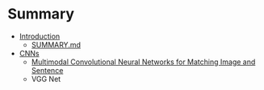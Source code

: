 # Summary

* [Introduction](README.md)
   * [SUMMARY.md](SUMMARY.md)
* [CNNs](chapter1.md)
   * [Multimodal Convolutional Neural Networks for Matching Image and Sentence](multimodal_convolutional_neural_networks_for_match.md)
   * VGG Net


